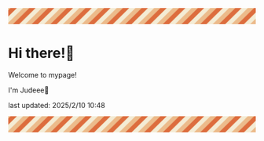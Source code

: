<!-- Header image -->
<img src="./pokemon/pokemon_2.png" width="1000">

# Hi there!👋

Welcome to mypage!

I'm Judeee🐷

last updated: 2025/2/10 10:48

<!-- Footer image -->
<img src="./pokemon/pokemon_2.png" width="1000">
